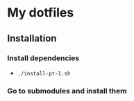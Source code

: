 # My dotfiles

## Installation

### Install dependencies

- `./install-pt-1.sh`

### Go to submodules and install them

